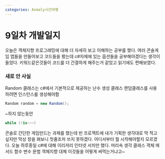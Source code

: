```yaml
---
categories: Asmaly시간여행
---
```

# 9일차 개발일지

오늘은 객체지향 프로그래밍에 대해 더 자세히 보고
이해하는 공부를 했다. 
여러 콘솔게임 앱들을 만들어보고 코드들을 봤는데
c#자체에 있는 옵션들을 공부해야겠다는 생각이 들었다.
키워드같은것들이 코드를 더 간결하게 해주는거 같았고 
읽기에도 편해보였다. 

### 새로 안 사실

Random 클래스는 c#에서 기본적으로 제공하는 난수 생성 클래스
랜덤클래스를 사용하려면 인스턴스를 생성해야함
```c#
Random random = new Random();
```

~하지 않는동안
```c#
while (!is~~~)
```

콘솔로 간단한 게임만드는 과제를 했는데 
빈 프로젝트에 내가 기획한 생각대로 막 적고싶지만
막상 창을 펴보니 첫줄조차 쓰지 못하겠다.
어디서부터 뭘 시작해야할지 모르겠다.
오늘 하루종일 c#에 대해 이리저리 인터넷 서치만 했다.
머리속 생각 클래스 객체 매서드 함수 변수 문법 객체지향
대체 이것들을 어떻게 써먹는거냐고~ 
